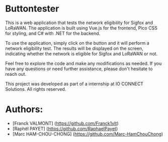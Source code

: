 # Buttontester

This is a web application that tests the network eligibility for Sigfox and LoRaWAN. The application is built using Vue.js for the frontend, Pico CSS for styling, and C# with .NET for the backend.

To use the application, simply click on the button and it will perform a network eligibility test. The results will be displayed on the screen, indicating whether the network is eligible for Sigfox and LoRaWAN or not.

Feel free to explore the code and make any modifications as needed. If you have any questions or need further assistance, please don't hesitate to reach out.

This project was developed as part of a internship at IO CONNECT Solutions. All rights reserved.

# Authors: 
- [Franck VALMONT] (https://github.com/Franck1vlt)
- [Raphël PAYET] (https://github.com/RaphaelPayet)
- [Marc HAM-CHOU-CHONG] (https://github.com/Marc-HamChouChong)




